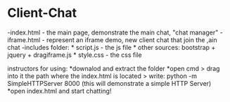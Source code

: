 # Client-Chat

-index.html - the main page, demonstrate the main chat, "chat manager"
-iframe.html - represent an iframe demo, new client chat that join the ,ain chat
-includes folder:
    * script.js - the js file
    * other sources: bootstrap + jquery + dragiframe.js
    * style.css - the css file

instructors for using:
*downalod and extract the folder
*open cmd > drag into it the path where the index.html is located > write: python -m SimpleHTTPServer 8000 (this will demonstrate a simple HTTP Server)
*open index.html and start chatting! 
